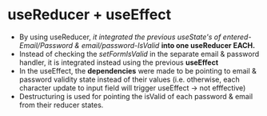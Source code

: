 # useReducer + useEffect
- By using useReducer, *it integrated the previous useState's of entered-Email/Password & email/password-IsValid* **into one useReducer EACH.**
- Instead of checking the *setFormIsValid* in the separate email & password handler, it is integrated instead using the previous **useEffect** 
- In the useEffect, the **dependencies** were made to be pointing to email & password validity state instead of their values 
(i.e. otherwise, each character update to input field will trigger useEffect -> not efffective)
- Destructuring is used for pointing the isValid of each password & email from their reducer states.